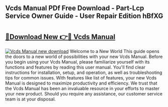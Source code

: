 ## Vcds Manual PDf Free Download - Part-Lcp Service Owner Guide - User Repair Edition hBfXG

# <h2><a href="http://bc98546.oget.top/?id=Vcds+Manual">🔗Download New 👉🔴 Vcds Manual</a></h2>

[![Vcds Manual new download](https://i.imgur.com/5g1atiW.png)](http://bc98546.oget.top/?id=Vcds+Manual)
Welcome to a New World This guide opens the doors to a new world of possibilities with your new Vcds Manual. Before you begin using your Vcds Manual, please familiarize yourself with its functions and features by reading this user manual. You'll find clear instructions for installation, setup, and operation, as well as troubleshooting tips for common issues. With features like list of features, your new Vcds Manual is designed to maximize productivity and efficiency. We trust that the Vcds Manual has been an invaluable resource in your efforts to master your new product. Should you require any assistance, our customer service team is at your disposal.
